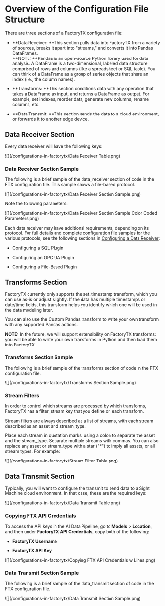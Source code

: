 # Overview of the Configuration File Structure

There are three sections of a FactoryTX configuration file:

* **Data Receiver: **This section pulls data into FactoryTX from a variety of sources, breaks it apart into "streams," and converts it into Pandas DataFrames.  
  **NOTE: **Pandas is an open-source Python library used for data analysis. A DataFrame is a two-dimensional, labeled data structure comprised of rows and columns \(like a spreadsheet or SQL table\). You can think of a DataFrame as a group of series objects that share an index \(i.e., the column names\).

* **Transforms: **This section conditions data with any operation that takes a DataFrame as input, and returns a DataFrame as output. For example, set indexes, reorder data, generate new columns, rename columns, etc.

* **Data Transmit: **This section sends the data to a cloud environment, or forwards it to another edge device.

## Data Receiver Section

Every data receiver will have the following keys:

![](/configurations-in-factorytx/Data Receiver Table.png)

### Data Receiver Section Sample

The following is a brief sample of the data\_receiver section of code in the FTX configuration file. This sample shows a file-based protocol.

![](/configurations-in-factorytx/Data Receiver Section Sample.png)

Note the following parameters:

![](/configurations-in-factorytx/Data Receiver Section Sample Color Coded Parameters.png)

Each data receiver may have additional requirements, depending on its protocol. For full details and complete configuration file samples for the various protocols, see the following sections in [Configuring a Data Receiver](/configuring-a-data-receiver.md):

* Configuring a SQL Plugin

* Configuring an OPC UA Plugin

* Configuring a File-Based Plugin

## Transforms Section

FactoryTX currently only supports the set\_timestamp transform, which you can use as-is or adjust slightly. If the data has multiple timestamps or date/time fields, this transform helps you identify which one will be used in the data modeling later.

You can also use the Custom Pandas transform to write your own transform with any supported Pandas actions.

**NOTE:** In the future, we will support extensibility on FactoryTX transforms: you will be able to write your own transforms in Python and then load them into FactoryTX.

### Transforms Section Sample

The following is a brief sample of the transforms section of code in the FTX configuration file.

![](/configurations-in-factorytx/Transforms Section Sample.png)

### Stream Filters

In order to control which streams are processed by which transforms, FactoryTX has a filter\_stream key that you define on each transform.

Stream filters are always described as a list of streams, with each stream described as an asset and stream\_type.

Place each stream in quotation marks, using a colon to separate the asset and the stream\_type. Separate multiple streams with commas. You can also replace any asset or stream\_type with a star \("\*"\) to imply all assets, or all stream types. For example:

![](/configurations-in-factorytx/Stream Filter Table.png)

## Data Transmit Section

Typically, you will want to configure the transmit to send data to a Sight Machine cloud environment. In that case, these are the required keys:

![](/configurations-in-factorytx/Data Transmit Table.png)

### Copying FTX API Credentials

To access the API keys in the AI Data Pipeline, go to **Models** &gt; **Location**, and then under **FactoryTX API Credentials**, copy both of the following:

* **FactoryTX Username**

* **FactoryTX API Key**

![](/configurations-in-factorytx/Copying FTX API Credentials w Lines.png)

### Data Transmit Section Sample

The following is a brief sample of the data\_transmit section of code in the FTX configuration file.

![](/configurations-in-factorytx/Data Transmit Section Sample.png)

